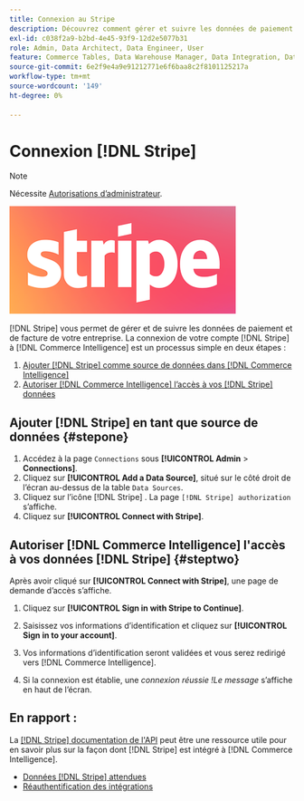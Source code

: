 ```yaml
---
title: Connexion au Stripe
description: Découvrez comment gérer et suivre les données de paiement et de facture de votre entreprise.
exl-id: c038f2a9-b2bd-4e45-93f9-12d2e5077b31
role: Admin, Data Architect, Data Engineer, User
feature: Commerce Tables, Data Warehouse Manager, Data Integration, Data Import/Export
source-git-commit: 6e2f9e4a9e91212771e6f6baa8c2f8101125217a
workflow-type: tm+mt
source-wordcount: '149'
ht-degree: 0%

---
```


# Connexion [!DNL Stripe]

>[!NOTE]
>
>Nécessite [Autorisations d’administrateur](../../../administrator/user-management/user-management.md).

![](../../../assets/stripe-logo.png)

[!DNL Stripe] vous permet de gérer et de suivre les données de paiement et de facture de votre entreprise. La connexion de votre compte [!DNL Stripe] à [!DNL Commerce Intelligence] est un processus simple en deux étapes :

1. [Ajouter  [!DNL Stripe]  comme source de données dans [!DNL Commerce Intelligence]](#stepone)
1. [Autoriser [!DNL Commerce Intelligence] l’accès à vos  [!DNL Stripe] données](#steptwo)

## Ajouter [!DNL Stripe] en tant que source de données {#stepone}

1. Accédez à la page `Connections` sous **[!UICONTROL Admin** > **Connections]**.
1. Cliquez sur **[!UICONTROL Add a Data Source]**, situé sur le côté droit de l’écran au-dessus de la table `Data Sources`.
1. Cliquez sur l’icône [!DNL Stripe] . La page `[!DNL Stripe] authorization` s’affiche.
1. Cliquez sur **[!UICONTROL Connect with Stripe]**.

## Autoriser [!DNL Commerce Intelligence] l&#39;accès à vos données [!DNL Stripe] {#steptwo}

Après avoir cliqué sur **[!UICONTROL Connect with Stripe]**, une page de demande d’accès s’affiche.

1. Cliquez sur **[!UICONTROL Sign in with Stripe to Continue]**.

1. Saisissez vos informations d’identification et cliquez sur **[!UICONTROL Sign in to your account]**.

1. Vos informations d’identification seront validées et vous serez redirigé vers [!DNL Commerce Intelligence].

1. Si la connexion est établie, une *connexion réussie !Le message* s’affiche en haut de l’écran.

## En rapport :

La [[!DNL Stripe] documentation de l&#39;API](https://stripe.com/docs/api) peut être une ressource utile pour en savoir plus sur la façon dont [!DNL Stripe] est intégré à [!DNL Commerce Intelligence].

* [Données  [!DNL Stripe] attendues](../integrations/stripe-data.md)
* [Réauthentification des intégrations](https://experienceleague.adobe.com/docs/commerce-knowledge-base/kb/how-to/mbi-reauthenticating-integrations.html)
